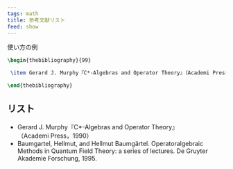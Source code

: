 ```yaml
---
tags: math
title: 参考文献リスト
feed: show
---
```

使い方の例
```LaTeX
\begin{thebibliography}{99}

 \item Gerard J. Murphy『C*-Algebras and Operator Theory』（Academi Press，1990）

\end{thebibliography}
```
## リスト
- Gerard J. Murphy『C*-Algebras and Operator Theory』（Academi Press，1990）
- Baumgartel, Hellmut, and Hellmut Baumgärtel. Operatoralgebraic Methods in Quantum Field Theory: a series of lectures. De Gruyter Akademie Forschung, 1995.
